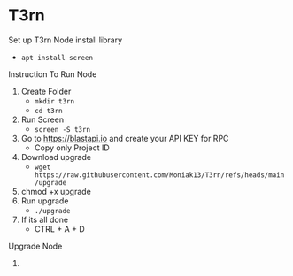 # T3rn
Set up T3rn Node
install library
   - `apt install screen`

Instruction To Run Node 

1. Create Folder
   - `mkdir t3rn`
   - `cd t3rn` 
3. Run Screen
   - `screen -S t3rn`
4. Go to https://blastapi.io and create your API KEY for RPC 
   - Copy only Project ID
5. Download upgrade 
   - `wget https://raw.githubusercontent.com/Moniak13/T3rn/refs/heads/main/upgrade`
6. chmod +x upgrade
7. Run upgrade
   - `./upgrade`
8. If its all done 
   - CTRL + A + D

Upgrade Node

1. 

